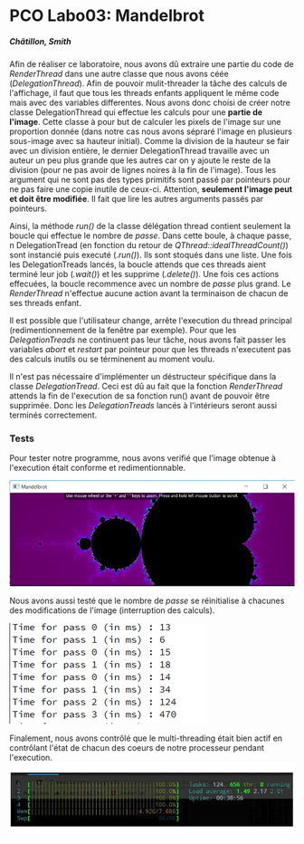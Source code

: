 # PCO Labo03: Mandelbrot

##### Châtillon, Smith

Afin de réaliser ce laboratoire, nous avons dû extraire une partie du code de *RenderThread* dans une autre classe que nous avons céée (*DelegationThread*). Afin de pouvoir mulit-threader la tâche des calculs de l'affichage, il faut que tous les threads enfants appliquent le même code mais avec des variables differentes. Nous avons donc choisi de créer notre classe DelegationThread qui effectue les calculs pour une **partie de l'image**. Cette classe à pour but de calculer les pixels de l'image sur une proportion donnée (dans notre cas nous avons sépraré l'image en plusieurs sous-image avec sa hauteur initial).  Comme la division de la hauteur se fair avec un division entière, le dernier DelegationThread travaille avec un auteur un peu plus grande que les autres car on y ajoute le reste de la division (pour ne pas avoir de lignes noires à la fin de l'image). Tous les argument qui ne sont pas des types primitifs sont passé par pointeurs pour ne pas faire une copie inutile de ceux-ci. Attention, **seulement l'image peut et doit être modifiée**. Il fait que lire les autres arguments passés par pointeurs.

Ainsi, la méthode *run()* de la classe délégation thread contient seulement la boucle qui effectue le nombre de *passe*. Dans cette boule, à chaque passe, n DelegationTread (en fonction  du retour de *QThread::idealThreadCount()*)  sont instancié puis executé (*.run()*). Ils sont stoqués dans une liste. Une fois les DelegationTreads lancés, la boucle attends que ces threads aient terminé leur job (*.wait()*) et les supprime (*.delete()*). Une fois ces actions effecuées, la boucle recommence avec un nombre de *passe* plus grand. Le *RenderThread* n'effectue aucune action avant la terminaison de chacun de ses threads enfant.

Il est possible que l'utilisateur change, arrête l'execution du thread principal (redimentionnement de la fenêtre par exemple). Pour que les *DelegationTreads* ne continuent pas leur tâche, nous avons fait passer les variables *abort* et *restart* par pointeur pour que les threads n'executent pas des calculs inutils ou se términenent au moment voulu. 

Il n'est pas nécessaire d'implémenter un déstructeur spécifique dans la classe *DelegationTread*. Ceci est dû au fait que la fonction *RenderThread* attends la fin de l'execution de sa fonction run() avant de pouvoir être supprimée. Donc les *DelegationTreads* lancés à l'intérieurs seront aussi terminés correctement.

### Tests

Pour tester notre programme, nous avons verifié que l'image obtenue à l'execution était conforme et redimentionnable.

![Mandelbrot](./Mandelbrot.PNG)

Nous avons aussi testé que le nombre de *passe* se réinitialise à chacunes des modifications de l'image (interruption des calculs).

![Mandelbrot_abort](./Mandelbrot_abort.PNG)



Finalement, nous avons contrôlé que le multi-threading était bien actif en contrôlant l'état de chacun des coeurs de notre processeur pendant l'execution.![Result](./Processor.jpg)
